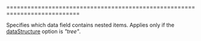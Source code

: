 <!--**
/*-------------------------------------------
    Auto-generated file. Do not modify.
-------------------------------------------

**-->
<!--handmade--><!--/handmade-->
<!--merge--><!--/merge-->
===========================================================================

<!--shortDescription-->
Specifies which data field contains nested items. Applies only if the [dataStructure](/Documentation/ApiReference/UI_Widgets/dxTreeView/Configuration/#dataStructure) option is *"tree"*.
<!--/shortDescription-->